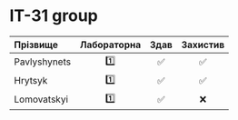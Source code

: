 # IT-31 group

| Прізвище      | Лабораторна   | Здав  | Захистив  |
| :------------ |:---:| :------------------:| :------------------:|
| Pavlyshynets  |:one: |:white_check_mark: |:white_check_mark: |
| Hrytsyk       |:one: |:white_check_mark: |:white_check_mark: |
| Lomovatskyi   |:one: |:white_check_mark: |:x: |